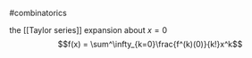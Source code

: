 
#combinatorics 

the [[Taylor series]] expansion about $x = 0$
$$f(x) = \sum^\infty_{k=0}\frac{f^(k)(0)}{k!}x^k$$
